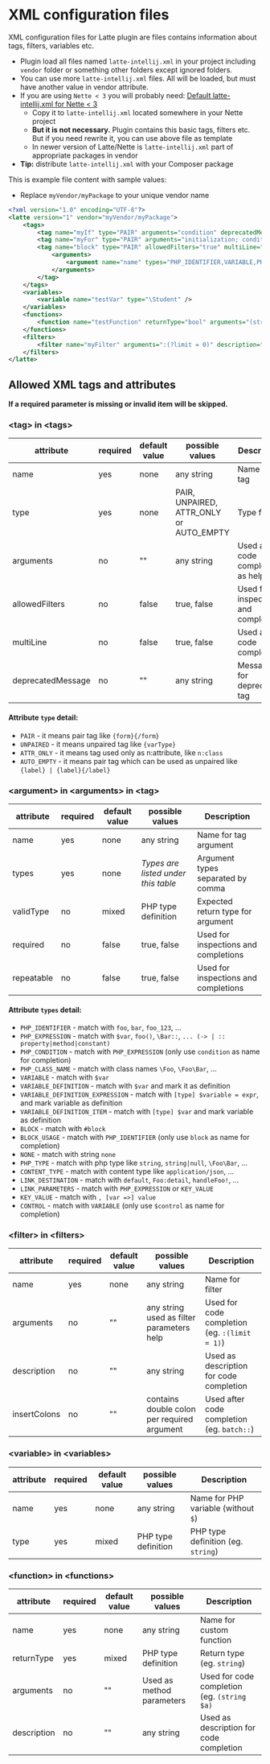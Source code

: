 # XML configuration files

XML configuration files for Latte plugin are files contains information about tags, filters, variables etc.

- Plugin load all files named `latte-intellij.xml` in your project including `vendor` folder or something other folders except ignored folders.
- You can use more `latte-intellij.xml` files. All will be loaded, but must have another value in vendor attribute.
- If you are using `Nette < 3` you will probably need: [Default latte-intellij.xml for Nette < 3](https://github.com/nette-intellij/intellij-latte/blob/master/docs/bellowNette3.xml)
  - Copy it to `latte-intellij.xml` located somewhere in your Nette project
  - **But it is not necessary.** Plugin contains this basic tags, filters etc. But if you need rewrite it, you can use above file as template
  - In newer version of Latte/Nette is `latte-intellij.xml` part of appropriate packages in vendor
- **Tip:** distribute `latte-intellij.xml` with your Composer package

This is example file content with sample values:

- Replace `myVendor/myPackage` to your unique vendor name

```xml
<?xml version="1.0" encoding="UTF-8"?>
<latte version="1" vendor="myVendor/myPackage">
    <tags>
        <tag name="myIf" type="PAIR" arguments="condition" deprecatedMessage="MyIf is deprecated, use {if ...} instead." />
        <tag name="myFor" type="PAIR" arguments="initialization; condition; afterthought" allowedModifiers="true" multiLine="true" />
        <tag name="block" type="PAIR" allowedFilters="true" multiLine="true">
			<arguments>
				<argument name="name" types="PHP_IDENTIFIER,VARIABLE,PHP_EXPRESSION" validType="string" required="true" />
			</arguments>
		</tag>
    </tags>
    <variables>
        <variable name="testVar" type="\Student" />
    </variables>
    <functions>
        <function name="testFunction" returnType="bool" arguments="(string $moduleName)" description="Test description" />
    </functions>
    <filters>
        <filter name="myFilter" arguments=":(?limit = 0)" description="Test filter description" insertColons=":" />
    </filters>
</latte>
```

## Allowed XML tags and attributes

**If a required parameter is missing or invalid item will be skipped.** 

### &lt;tag&gt; in &lt;tags&gt;

| attribute         | required | default value | possible values                         | Description                          |
|-------------------|----------|---------------|-----------------------------------------|--------------------------------------|
| name              | yes      | none          | any string                              | Name for tag                         |
| type              | yes      | none          | PAIR, UNPAIRED, ATTR_ONLY or AUTO_EMPTY | Type for tag                         |
| arguments         | no       | ""            | any string                              | Used after code completion as help   |
| allowedFilters    | no       | false         | true, false                             | Used for inspections and completions |
| multiLine         | no       | false         | true, false                             | Used after code completion           |
| deprecatedMessage | no       | ""            | any string                              | Message for deprecated tag           |

#### Attribute `type` detail:

- `PAIR` - it means pair tag like `{form}{/form}`
- `UNPAIRED` - it means unpaired tag like `{varType}`
- `ATTR_ONLY` - it means tag used only as n:attribute, like `n:class`
- `AUTO_EMPTY` - it means pair tag which can be used as unpaired like `{label} | {label}{/label}`

### &lt;argument&gt; in &lt;arguments&gt; in &lt;tag&gt;

| attribute         | required | default value | possible values                         | Description                          |
|-------------------|----------|---------------|-----------------------------------------|--------------------------------------|
| name              | yes      | none          | any string                              | Name for tag argument                |
| types             | yes      | none          | _Types are listed under this table_     | Argument  types separated by comma   |
| validType         | no       | mixed         | PHP type definition                     | Expected return type for argument    |
| required          | no       | false         | true, false                             | Used for inspections and completions |
| repeatable        | no       | false         | true, false                             | Used for inspections and completions |

#### Attribute `types` detail:

- `PHP_IDENTIFIER` - match with `foo`, `bar`, `foo_123`, ...
- `PHP_EXPRESSION` - match with `$var`, `foo()`, `\Bar::`, `... (-> | :: property|method|constant)`
- `PHP_CONDITION` - match with `PHP_EXPRESSION` (only use `condition` as name for completion)
- `PHP_CLASS_NAME` - match with class names `\Foo`, `\Foo\Bar`, ...
- `VARIABLE` - match with `$var`
- `VARIABLE_DEFINITION` - match with `$var` and mark it as definition
- `VARIABLE_DEFINITION_EXPRESSION` - match with `[type] $variable = expr`, and mark variable as definition
- `VARIABLE_DEFINITION_ITEM` - match with `[type] $var` and mark variable as definition
- `BLOCK` - match with `#block`
- `BLOCK_USAGE` - match with `PHP_IDENTIFIER` (only use `block` as name for completion)
- `NONE` - match with string `none`
- `PHP_TYPE` - match with php type like `string`, `string|null`, `\Foo\Bar`, ...
- `CONTENT_TYPE` - match with content type like `application/json`, ...
- `LINK_DESTINATION` - match with `default`, `Foo:detail`, `handleFoo!`, ...
- `LINK_PARAMETERS` - match with `PHP_EXPRESSION` or `KEY_VALUE`
- `KEY_VALUE` - match with `, [var =>] value`
- `CONTROL` - match with `VARIABLE` (only use `$control` as name for completion)


### &lt;filter&gt; in &lt;filters&gt;

| attribute    | required | default value | possible values                               | Description                                   |
|--------------|----------|---------------|-----------------------------------------------|-----------------------------------------------|
| name         | yes      | none          | any string                                    | Name for filter                               |
| arguments    | no       | ""            | any string used as filter parameters help     | Used for code completion (eg. `:(limit = 1)`) |
| description  | no       | ""            | any string                                    | Used as description for code completion       |
| insertColons | no       | ""            | contains double colon per required argument   | Used after code completion (eg. `batch::`)    |

### &lt;variable&gt; in &lt;variables&gt;

| attribute | required | default value | possible values     | Description                         |
|-----------|----------|---------------|---------------------|-------------------------------------|
| name      | yes      | none          | any string          | Name for PHP variable (without `$`) |
| type      | yes      | mixed         | PHP type definition | PHP type definition (eg. `string`)  |

### &lt;function&gt; in &lt;functions&gt;

| attribute   | required | default value | possible values                   | Description                                 |
|-------------|----------|---------------|-----------------------------------|---------------------------------------------|
| name        | yes      | none          | any string                        | Name for custom function                    |
| returnType  | yes      | mixed         | PHP type definition               | Return type (eg. `string`)                  |
| arguments   | no       | ""            | Used as method parameters         | Used for code completion (eg. `(string $a)` |
| description | no       | ""            | any string                        | Used as description for code completion     |